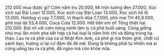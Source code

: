 212.000 mua được gì? Cơm nắm trụ 20.000, Mì trộn tương đen 27.000, Xúc xích sụt Đài Loan 12.000, Xúc xích cay Đài Loan 13.000, Xúc xích hồ lô 13.000, Hotdog vị cay 7,7.000, Vị thạch dừa 7,7.000, phô mai TH 45,9.000, phô mai lát 53,4.000, Coca Cola 12.000. Hết tiền em ơi! Tổng thiệt hại 212.000.
Đợi mì với cơm nóng mình làm ly cà phê buổi sáng. Cũng giống như mọi lần mình pha kết hợp cả hai loại là nấm linh chi và đông trùng hạ thảo.
Lau ra cà phê của ca sĩ Nhật Kim Anh, cà phê gì mà thơm ghê, chất cứ sánh kẹo, hương vị lại cứ đậm đà đê mê.
Đúng là không phải tự nhiên mà ai cũng uống lau ra cà phê, đã ngon mà còn khỏe nữa.